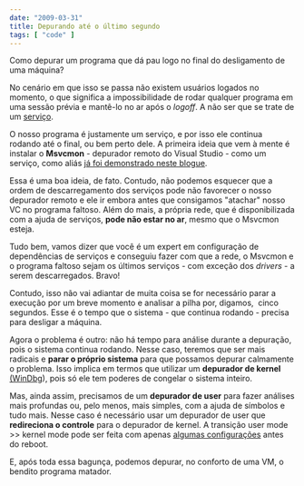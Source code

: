 ```yaml
---
date: "2009-03-31"
title: Depurando até o último segundo
tags: [ "code" ]
---
```

Como depurar um programa que dá pau logo no final do desligamento de uma máquina?

No cenário em que isso se passa não existem usuários logados no momento, o que significa a impossibilidade de rodar qualquer programa em uma sessão prévia e mantê-lo no ar após o _logoff_. A não ser que se trate de um [serviço](http://en.wikipedia.org/wiki/Windows_service).

O nosso programa é justamente um serviço, e por isso ele continua rodando até o final, ou bem perto dele. A primeira ideia que vem à mente é instalar o **Msvcmon** - depurador remoto do Visual Studio - como um serviço, como aliás [já foi demonstrado neste blogue](/como-rodar-qualquer-coisa-como-servico).

Essa é uma boa ideia, de fato. Contudo, não podemos esquecer que a ordem de descarregamento dos serviços pode não favorecer o nosso depurador remoto e ele ir embora antes que consigamos "atachar" nosso VC no programa faltoso. Além do mais, a própria rede, que é disponibilizada com a ajuda de serviços, **pode não estar no ar**, mesmo que o Msvcmon esteja.

Tudo bem, vamos dizer que você é um expert em configuração de dependências de serviços e conseguiu fazer com que a rede, o Msvcmon e o programa faltoso sejam os últimos serviços - com exceção dos _drivers_ - a serem descarregados. Bravo!

Contudo, isso não vai adiantar de muita coisa se for necessário parar a execução por um breve momento e analisar a pilha por, digamos,  cinco segundos. Esse é o tempo que o sistema - que continua rodando - precisa para desligar a máquina.

Agora o problema é outro: não há tempo para análise durante a depuração, pois o sistema continua rodando. Nesse caso, teremos que ser mais radicais e **parar o próprio sistema** para que possamos depurar calmamente o problema. Isso implica em termos que utilizar um **depurador de kernel** [(WinDbg](/aprendendo-rapidamente-conceitos-essenciais-do-windbg)), pois só ele tem poderes de congelar o sistema inteiro.

Mas, ainda assim, precisamos de um **depurador de user** para fazer análises mais profundas ou, pelo menos, mais simples, com a ajuda de símbolos e tudo mais. Nesse caso é necessário usar um depurador de user que **redireciona o controle** para o depurador de kernel. A transição user mode >> kernel mode pode ser feita com apenas [algumas configurações](/kernel-mode-user-mode) antes do reboot.

E, após toda essa bagunça, podemos depurar, no conforto de uma VM, o bendito programa matador.
